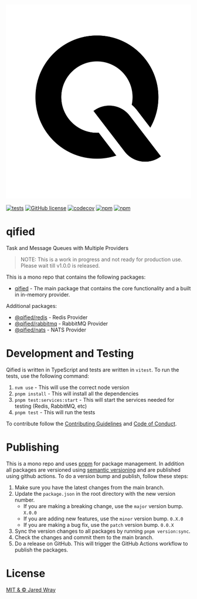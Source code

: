 [![site/logo.svg](site/logo.svg)](https://qified.org)

[![tests](https://github.com/jaredwray/qified/actions/workflows/tests.yaml/badge.svg)](https://github.com/jaredwray/qified/actions/workflows/tests.yaml)
[![GitHub license](https://img.shields.io/github/license/jaredwray/qified)](https://github.com/jaredwray/qified/blob/master/LICENSE)
[![codecov](https://codecov.io/gh/jaredwray/qified/graph/badge.svg?token=jcRdy8SkOG)](https://codecov.io/gh/jaredwray/qified)
[![npm](https://img.shields.io/npm/dm/qified)](https://npmjs.com/package/qified)
[![npm](https://img.shields.io/npm/v/qified)](https://npmjs.com/package/qified)

# qified
Task and Message Queues with Multiple Providers

> NOTE: This is a work in progress and not ready for production use. Please wait till v1.0.0 is released.

This is a mono repo that contains the following packages:
* [qified](packages/qified/README.md) - The main package that contains the core functionality and a built in in-memory provider.

Additional packages:
* [@qified/redis](packages/redis/README.md) - Redis Provider
* [@qified/rabbitmq](packages/rabbitmq/README.md) - RabbitMQ Provider
* [@qified/nats](packages/nats/README.md) - NATS Provider

# Development and Testing

Qified is written in TypeScript and tests are written in `vitest`. To run the tests, use the following command:

1. `nvm use` - This will use the correct node version
2. `pnpm install` - This will install all the dependencies
3. `pnpm test:services:start` - This will start the services needed for testing (Redis, RabbitMQ, etc)
4. `pnpm test` - This will run the tests

To contribute follow the [Contributing Guidelines](CONTRIBUTING.md) and [Code of Conduct](CODE_OF_CONDUCT.md).

# Publishing

This is a mono repo and uses [pnpm](https://pnpm.io/) for package management. In addition all packages are versioned using [semantic versioning](https://semver.org/) and are published using github actions. To do a version bump and publish, follow these steps:

1. Make sure you have the latest changes from the main branch.
2. Update the `package.json` in the root directory with the new version number.
   - If you are making a breaking change, use the `major` version bump. `X.0.0`
   - If you are adding new features, use the `minor` version bump. `0.X.0`
   - If you are making a bug fix, use the `patch` version bump. `0.0.X`
3. Sync the version changes to all packages by running `pnpm version:sync`.
4. Check the changes and commit them to the main branch.
5. Do a release on GitHub. This will trigger the GitHub Actions workflow to publish the packages.

# License
[MIT & © Jared Wray](LICENSE)